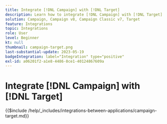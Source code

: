 ```yaml
---
title: Integrate [!DNL Campaign] with [!DNL Target]
description: Learn how to integrate [!DNL Campaign] with [!DNL Target].
solution: Campaign, Campaign v8, Campaign Classic v7, Target
feature: Integrations
topic: Integrations
role: User
level: Beginner
kt: null
thumbnail: campaign-target.png
last-substantial-update: 2023-05-19
badgeIntegration: label="Integration" type="positive"
exl-id: a06201f2-a1e8-4486-8ce1-40124867609a
---
```

# Integrate [!DNL Campaign] with [!DNL Target]

{{$include /help/_includes/integrations-between-applications/campaign-target.md}}
